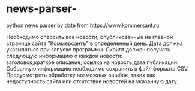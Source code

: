 # news-parser-
python news parser by date from https://www.kommersant.ru 

Необходимо спарсить все новости, опубликованные на главной странице сайта "Коммерсантъ" в определенный день. Дата должна указываться при запуске программы.
Скрипт должен получать следующую информацию о каждой новости:   
заголовок;краткое описание;
ссылка на новость;дата публикации.
Собранную информацию необходимо сохранить в файл формата CSV.
Предусмотреть обработку возможных ошибок, таких как недоступность сайта или отсутствие новостей на указанную дату.
